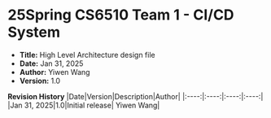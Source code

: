 # 25Spring CS6510 Team 1 - CI/CD System
- **Title:** High Level Architecture design file
- **Date:** Jan 31, 2025
- **Author:** Yiwen Wang
- **Version:** 1.0

**Revision History**
|Date|Version|Description|Author|
|:----:|:----:|:----:|:----:|
|Jan 31, 2025|1.0|Initial release| Yiwen Wang|